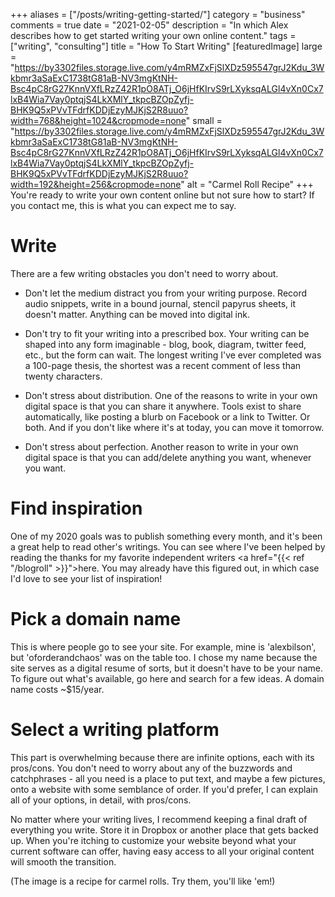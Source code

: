 +++
aliases = ["/posts/writing-getting-started/"]
category = "business"
comments = true
date = "2021-02-05"
description = "In which Alex describes how to get started writing your own online content."
tags = ["writing", "consulting"]
title = "How To Start Writing"
[featuredImage]
  large = "https://by3302files.storage.live.com/y4mRMZxFjSlXDz595547grJ2Kdu_3Wkbmr3aSaExC1738tG81aB-NV3mgKtNH-Bsc4pC8rG27KnnVXfLRzZ42R1pO8ATj_O6jHfKIrvS9rLXyksqALGl4vXn0Cx7lxB4Wia7Vay0ptqjS4LkXMlY_tkpcBZOpZyfj-BHK9Q5xPVvTFdrfKDDjEzyMJKjS2R8uuo?width=768&height=1024&cropmode=none"
  small = "https://by3302files.storage.live.com/y4mRMZxFjSlXDz595547grJ2Kdu_3Wkbmr3aSaExC1738tG81aB-NV3mgKtNH-Bsc4pC8rG27KnnVXfLRzZ42R1pO8ATj_O6jHfKIrvS9rLXyksqALGl4vXn0Cx7lxB4Wia7Vay0ptqjS4LkXMlY_tkpcBZOpZyfj-BHK9Q5xPVvTFdrfKDDjEzyMJKjS2R8uuo?width=192&height=256&cropmode=none"
  alt   = "Carmel Roll Recipe"
+++
You're ready to write your own content online but not sure how to start? If you contact me, this is what you can expect me to say.

# Write

There are a few writing obstacles you don't need to worry about.

- Don't let the medium distract you from your writing purpose. Record audio snippets, write in a bound journal, stencil papyrus sheets, it doesn't matter. Anything can be moved into digital ink.

- Don't try to fit your writing into a prescribed box. Your writing can be shaped into any form imaginable - blog, book, diagram, twitter feed, etc., but the form can wait. The longest writing I've ever completed was a 100-page thesis, the shortest was a recent comment of less than twenty characters.

- Don't stress about distribution. One of the reasons to write in your own digital space is that you can share it anywhere. Tools exist to share automatically, like posting a blurb on Facebook or a link to Twitter. Or both. And if you don't like where it's at today, you can move it tomorrow.

- Don't stress about perfection. Another reason to write in your own digital space is that you can add/delete anything you want, whenever you want.

# Find inspiration

One of my 2020 goals was to publish something every month, and it's been a great help to read other's writings. You can see where I've been helped by reading the thanks for my favorite independent writers <a href="{{< ref "/blogroll" >}}">here</a>. You may already have this figured out, in which case I'd love to see your list of inspiration!

# Pick a domain name

This is where people go to see your site. For example, mine is 'alexbilson', but 'oforderandchaos' was on the table too. I chose my name because the site serves as a digital resume of sorts, but it doesn't have to be your name. To figure out what's available, go here and search for a few ideas. A domain name costs ~$15/year.

# Select a writing platform

This part is overwhelming because there are infinite options, each with its pros/cons. You don't need to worry about any of the buzzwords and catchphrases - all you need is a place to put text, and maybe a few pictures, onto a website with some semblance of order. If you'd prefer, I can explain all of your options, in detail, with pros/cons.

No matter where your writing lives, I recommend keeping a final draft of everything you write. Store it in Dropbox or another place that gets backed up. When you're itching to customize your website beyond what your current software can offer, having easy access to all your original content will smooth the transition.

(The image is a recipe for carmel rolls. Try them, you'll like 'em!)
